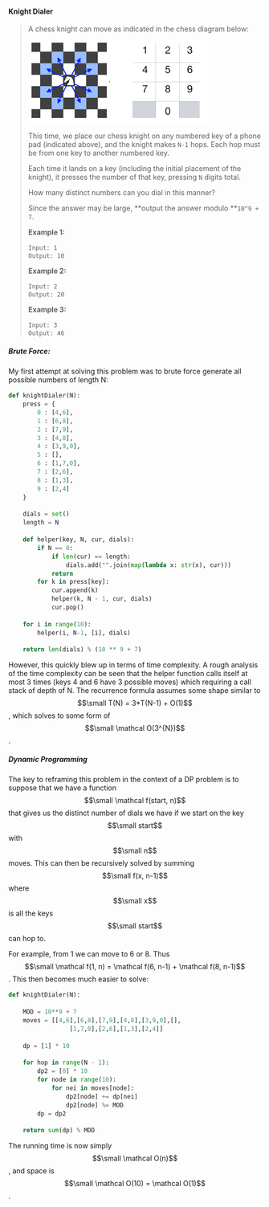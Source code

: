 #### Knight Dialer

> A chess knight can move as indicated in the chess diagram below:
>
> ![](/assets/knight_dialer.png)
>
> This time, we place our chess knight on any numbered key of a phone pad \(indicated above\), and the knight makes `N-1` hops.  Each hop must be from one key to another numbered key.
>
> Each time it lands on a key \(including the initial placement of the knight\), it presses the number of that key, pressing `N` digits total.
>
> How many distinct numbers can you dial in this manner?
>
> Since the answer may be large, **output the answer modulo **`10^9 + 7`.
>
> **Example 1:**
>
> ```
> Input: 1
> Output: 10
> ```
>
> **Example 2:**
>
> ```
> Input: 2
> Output: 20
> ```
>
> **Example 3:**
>
> ```
> Input: 3
> Output: 46
> ```

##### Brute Force:

My first attempt at solving this problem was to brute force generate all possible numbers of length N:

```py
def knightDialer(N):
    press = {
        0 : [4,6],
        1 : [6,8],
        2 : [7,9],
        3 : [4,8],
        4 : [3,9,0],
        5 : [],
        6 : [1,7,0],
        7 : [2,6],
        8 : [1,3],
        9 : [2,4]            
    }

    dials = set()
    length = N

    def helper(key, N, cur, dials):
        if N == 0:
            if len(cur) == length:
                dials.add("".join(map(lambda x: str(x), cur)))
            return
        for k in press[key]:
            cur.append(k)
            helper(k, N - 1, cur, dials)
            cur.pop()

    for i in range(10):
        helper(i, N-1, [i], dials)

    return len(dials) % (10 ** 9 + 7)
```

However, this quickly blew up in terms of time complexity. A rough analysis of the time complexity can be seen that the helper function calls itself at most 3 times \(keys 4 and 6 have 3 possible moves\) which requiring a call stack of depth of N. The recurrence formula assumes some shape similar to $$\small T(N) = 3*T(N-1) + O(1)$$, which solves to some form of $$\small \mathcal O(3^{N})$$.

##### Dynamic Programming

The key to reframing this problem in the context of a DP problem is to suppose that we have a function $$\small \mathcal f(start, n)$$ that gives us the distinct number of dials we have if we start on the key $$\small start$$ with $$\small n$$ moves. This can then be recursively solved by summing $$\small f(x, n-1)$$ where $$\small x$$ is all the keys $$\small start$$ can hop to. 

For example, from 1 we can move to 6 or 8. Thus $$\small \mathcal f(1, n) = \mathcal f(6, n-1) + \mathcal f(8, n-1)$$. This then becomes much easier to solve:

```py
def knightDialer(N):

    MOD = 10**9 + 7
    moves = [[4,6],[6,8],[7,9],[4,8],[3,9,0],[],
                 [1,7,0],[2,6],[1,3],[2,4]]

    dp = [1] * 10

    for hop in range(N - 1):
        dp2 = [0] * 10
        for node in range(10):
            for nei in moves[node]:
                dp2[node] += dp[nei]
                dp2[node] %= MOD
        dp = dp2

    return sum(dp) % MOD
```

The running time is now simply $$\small \mathcal O(n)$$, and space is $$\small \mathcal O(10) = \mathcal O(1)$$.

